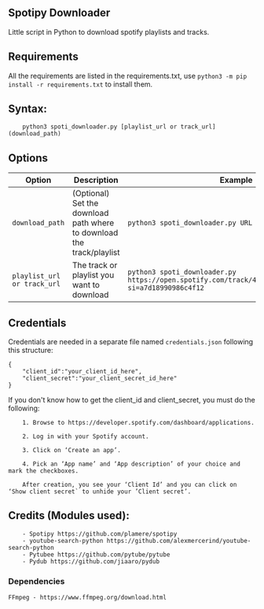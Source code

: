 ## Spotipy Downloader

Little script in Python to download spotify playlists and tracks.

## Requirements

All the requirements are listed in the requirements.txt, use `python3 -m pip install -r requirements.txt` to install them.

## Syntax:

```
	python3 spoti_downloader.py [playlist_url or track_url] (download_path)

```

## Options

| Option                      | Description                                                           | Example                                                                                                 |
| --------------------------- | --------------------------------------------------------------------- | ------------------------------------------------------------------------------------------------------- |
| `download_path`             | (Optional) Set the download path where to download the track/playlist | `python3 spoti_downloader.py URL /home/user/Music/Rock/`                                                |
| `playlist_url or track_url` | The track or playlist you want to download                            | `python3 spoti_downloader.py https://open.spotify.com/track/4cOdK2wGLETKBW3PvgPWqT?si=a7d18990986c4f12` |

## Credentials

Credentials are needed in a separate file named `credentials.json` following this structure:

```
{
    "client_id":"your_client_id_here",
    "client_secret":"your_client_secret_id_here"
}
```

If you don't know how to get the client_id and client_secret, you must do the following:

```
    1. Browse to https://developer.spotify.com/dashboard/applications.

    2. Log in with your Spotify account.

    3. Click on ‘Create an app’.

    4. Pick an ‘App name’ and ‘App description’ of your choice and mark the checkboxes.

    After creation, you see your ‘Client Id’ and you can click on ‘Show client secret` to unhide your ’Client secret’.
```

## Credits (Modules used):

    	- Spotipy https://github.com/plamere/spotipy
    	- youtube-search-python https://github.com/alexmercerind/youtube-search-python
    	- Pytubee https://github.com/pytube/pytube
        - Pydub https://github.com/jiaaro/pydub

### Dependencies

    FFmpeg - https://www.ffmpeg.org/download.html

